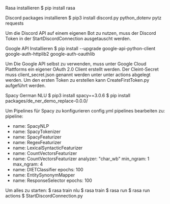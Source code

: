 
Rasa installieren
$ pip install rasa

Discord packages installieren
$ pip3 install discord.py python_dotenv pytz requests

Um die Discord API auf einem eigenen Bot zu nutzen, muss der Discord Token in der StartDiscordConnection ausgetauscht werden.

Google API Installieren
$ pip install --upgrade google-api-python-client google-auth-httplib2 google-auth-oauthlib

Um Die Google API selbst zu verwenden, muss unter Google Cloud Plattforms ein eigener OAuth 2.0 Client erstellt werden. Der Cleint-Secret muss client_secret.json genannt werden unter unter actions abgelegt werden. 
Um den ersten Token zu erstellen kann CreateFirstToken.py aufgeführt werden.

Spacy German NLU
$ pip3 install spacy==3.0.6
$ pip install packages/de_ner_demo_replace-0.0.0/

Um Pipelines für Spacy zu konfigurieren config.yml pipelines bearbeiten zu:
pipeline:
  - name: SpacyNLP
  - name: SpacyTokenizer
  - name: SpacyFeaturizer
  - name: RegexFeaturizer
  - name: LexicalSyntacticFeaturizer
  - name: CountVectorsFeaturizer
  - name: CountVectorsFeaturizer
    analyzer: "char_wb"
    min_ngram: 1
    max_ngram: 4
  - name: DIETClassifier
    epochs: 100
  - name: EntitySynonymMapper
  - name: ResponseSelector
    epochs: 100

Um alles zu starten:
$ rasa train nlu
$ rasa train
$ rasa run
$ rasa run actions
$ StartDiscordConnection.py